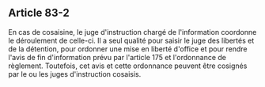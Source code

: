 Article 83-2
----
En cas de cosaisine, le juge d'instruction chargé de l'information coordonne le
déroulement de celle-ci. Il a seul qualité pour saisir le juge des libertés et
de la détention, pour ordonner une mise en liberté d'office et pour rendre
l'avis de fin d'information prévu par l'article 175 et l'ordonnance de
règlement. Toutefois, cet avis et cette ordonnance peuvent être cosignés par le
ou les juges d'instruction cosaisis.
